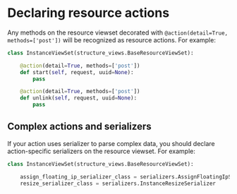 # Declaring resource actions

Any methods on the resource viewset decorated with
`@action(detail=True, methods=['post'])` will be recognized as resource
actions. For example:

``` python
class InstanceViewSet(structure_views.BaseResourceViewSet):

    @action(detail=True, methods=['post'])
    def start(self, request, uuid=None):
        pass

    @action(detail=True, methods=['post'])
    def unlink(self, request, uuid=None):
        pass
```

## Complex actions and serializers

If your action uses serializer to parse complex data, you should declare
action-specific serializers on the resource viewset. For example:

``` python
class InstanceViewSet(structure_views.BaseResourceViewSet):

    assign_floating_ip_serializer_class = serializers.AssignFloatingIpSerializer
    resize_serializer_class = serializers.InstanceResizeSerializer
```

